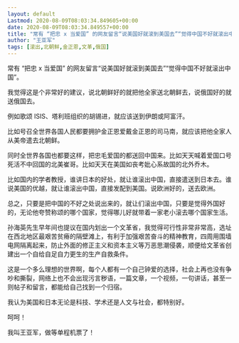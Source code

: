 ```yaml
---
layout: default
Lastmod: 2020-08-09T08:03:34.849605+00:00
date: 2020-08-09T08:03:34.849557+00:00
title: "常有 “把忠 x 当爱国” 的网友留言“说美国好就滚到美国去”“觉得中国不好就滚出中国”。"
author: "王亚军"
tags: [滚出,北朝鲜,金正恩,文革,俄国]
---
```


常有 “把忠 x 当爱国” 的网友留言“说美国好就滚到美国去”“觉得中国不好就滚出中国”。

我觉得这是个非常好的建议，说北朝鲜好的就把他全家送北朝鲜去，说俄国好的就送俄国去。

例如歌颂 ISIS、塔利班组织的胡锡进，就应该送到伊朗或阿富汗。

比如号召全世界各国人民都要拥护金正恩爱戴金正恩的司马南，就应该把他全家人从美帝遣去北朝鲜。

同时全世界各国也都要这样，把忠毛爱国的都送回中国来。比如天天喊着爱国口号死活不中回国的北美崔哥。比如天天在美国如丧考妣心系故国的北外乔木。

比如国内的学者教授，谁讲日本的好处，就让谁滚出中国，直接遣送到日本去。谁说美国的优越，就让谁滚出中国，直接发配到美国。说欧洲好的，送去欧洲。

总之，只要是把中国的不好之处说出来的，就让们滚出中国，只要是觉得外国好的，无论他夸赞称颂的哪个国家，觉得哪儿好就带着一家老小滚去哪个国家生活。

孙海英先生早年间也提议在国内划出一个文革省，我觉得可行性非常非常高，选址在西北地区最艰苦贫瘠的隔壁滩上，有利于加强艰苦奋斗的精神教育，四周用围墙电网隔离起来，防止外面的修正主义和资本主义等万恶思潮侵袭，顺便给文革省创建出一个自给自足自力更生的生产自救条件。

这是一个多么理想的世界啊，每个人都有一个自己钟爱的选择，社会上再也没有争吵和撕裂，网络上也不会出现污言秽语，一篇文章，一个视频，一句讲话，甚至一则帖子和留言，都能给自己找到一个归宿。

我认为美国和日本无论是科技、学术还是人文与社会，都特别好。

呵呵！

我叫王亚军，做等单程机票了！

